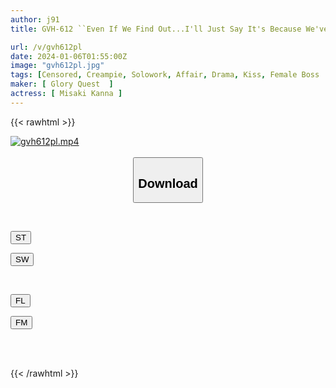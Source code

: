 ```yaml
---
author: j91
title: GVH-612 ``Even If We Find Out...I'll Just Say It's Because We've Only Been Kissing For The Most Part, Okay?'' In Order To Get That Indulgence, The Kiss-dependent, Escalated Affair Kanna Misaki Continued To Pursue Each Other With Tongue Kisses Many Times More Times Than Sex.

url: /v/gvh612pl
date: 2024-01-06T01:55:00Z
image: "gvh612pl.jpg"
tags: [Censored, Creampie, Solowork, Affair, Drama, Kiss, Female Boss	]
maker: [ Glory Quest  ]
actress: [ Misaki Kanna ]
---
```



{{< rawhtml >}}

<div class="video" data-videoid="vxabJmQA9Pu4OV9">
    <a href="javascript:;">
        <img src="/v/gvh612pl/gvh612pl.jpg" width="WIDTH" height="HEIGHT" alt="gvh612pl.mp4" loading="lazy">
    </a>
</div>

<script type="text/javascript" src="https://j91.asia/asset/on-demand-st.js"></script>

<br>
  <link rel="stylesheet" href="https://j91.asia/asset/bs5.css">
  
  <center>
  <button class="btn btn-primary" type="button" data-bs-toggle="collapse" data-bs-target=".multi-collapse" aria-expanded="false" aria-controls="multiCollapseExample1 multiCollapseExample2"><h2>Download</h2></button></center>
</p>
<div class="row">
  <div class="col">
    <div class="collapse multi-collapse" id="multiCollapseExample1">
      <div class="card card-body">
	      	      <br>
<div class="buttons">  
<p><a href="https://streamtape.to/v/vxabJmQA9Pu4OV9" target="_blank"><button class="btn-hover color-3"><i class="fa fa-download"></i> ST</button></a></p>
<p><a href="https://flaswish.com/y0t7u33jovb8" target="_blank"><button class="btn-hover color-2"><i class="fa fa-download"></i> SW</button></a></p></div>
    </div>
  </div>
</div>
  <div class="col">
    <div class="collapse multi-collapse" id="multiCollapseExample2">
      <div class="card card-body">
	      <br>
<div class="buttons">
<p><a href="javascript:;" target="_blank"><button class="btn-hover color-9"><i class="fa fa-download"></i> FL</button></a></p>
<p><a href="javascript:;" target="_blank"><button class="btn-hover color-8"><i class="fa fa-download"></i> FM</button></a></p></div>
<br><br>
      </div>
    </div>
  </div>
</div>

{{< /rawhtml >}}